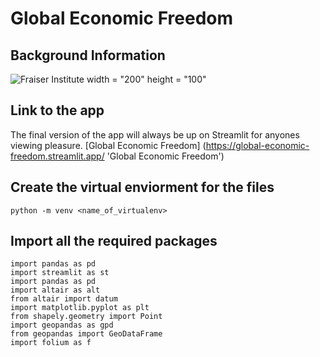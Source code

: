 # Global Economic Freedom

## Background Information
![Fraiser Institute](https://upload.wikimedia.org/wikipedia/commons/thumb/1/1b/Fraser_Institute_logo.svg/1200px-Fraser_Institute_logo.svg.png) width = "200" height = "100"
## Link to the app
The final version of the app will always be  up on Streamlit for anyones viewing pleasure.
[Global Economic Freedom] (https://global-economic-freedom.streamlit.app/ 'Global Economic Freedom')

## Create the virtual enviorment for the files
```
python -m venv <name_of_virtualenv>
```

## Import all the required packages
```
import pandas as pd
import streamlit as st
import pandas as pd
import altair as alt
from altair import datum
import matplotlib.pyplot as plt
from shapely.geometry import Point
import geopandas as gpd
from geopandas import GeoDataFrame
import folium as f
```

##

